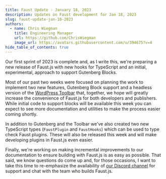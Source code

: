 ```yaml
---
title: Faust Update - January 18, 2023
description: Updates on Faust development for Jan 18, 2023
slug: faust-update-jan-18-2023
authors:
  - name: Chris Wiegman
    title: Engineering Manager
    url: https://github.com/ChrisWiegman
    image_url: https://avatars.githubusercontent.com/u/394675?v=4
hide_table_of_contents: true
---
```


Our first sprint of 2023 is complete and, as I write this, we're preparing a new release of Faust.js with new hooks for TypeScript and an initial, experimental, approach to support Gutenberg Blocks.

<!--truncate-->

Most of our past two weeks were focused on planning the work to implement two new features, Gutenberg Block support and a headless version of the [WordPress Toolbar](https://wordpress.org/support/article/toolbar/) that, together, we hope will greatly increase the convenience of Faust.js for both developers and publishers. While initial code to support blocks will be available this week you can expect to see more documentation and utilities to make the process easier coming shortly.

In addition to Gutenberg and the Toolbar we've also created two new TypeScript types (`FaustPlugin` and `FaustHooks`) which can be used to type check Faust plugins. These will also be released this week and will make developing plugins in Faust.js even easier.

Finally, we're working on making incremental improvements to our documentation to ensure building with Faust.js is as easy as possible. That said, we know questions do come up and, for those occasions, I want to take this time to re-emphasize the availability of [our Discord channel](https://discord.com/invite/J2khkF9XYK) for support and chat with the team who builds Faust.js.
